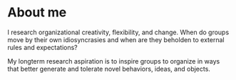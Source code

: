 # About me

I research organizational creativity, flexibility, and change. When do groups move by their own idiosyncrasies and when are they beholden to external rules and expectations?

My longterm research aspiration is to inspire groups to organize in ways that better generate and tolerate novel behaviors, ideas, and objects.